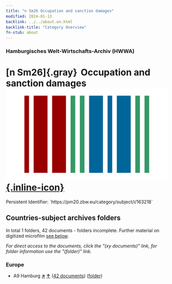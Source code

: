 ```yaml
---
title: "n Sm26 Occupation and sanction damages"
modified: 2024-01-13
backlink: ../../about.en.html
backlink-title: "Category Overview"
fn-stub: about
---
```


### Hamburgisches Welt-Wirtschafts-Archiv (HWWA)

# [n Sm26]{.gray}&#8201; Occupation and sanction damages &#160; [![Wikidata](/images/Wikidata-logo.svg "Wikidata"){.inline-icon}](http://www.wikidata.org/entity/Q104700387)

<div class="hint">Persistent Identifier: `https://pm20.zbw.eu/category/subject/i/163218`</div>







## Countries-subject archives folders







In total 1 folders, 42 documents - folders incomplete. Further material on digitized microfilm [see below](#filmsections).

_For direct access to the documents, click the "(xy documents)" link, for folder information use the "(folder)" link._



### Europe

- A9 Hamburg [**&nearr;**](../../../geo/i/140905/about.en.html "Hamburg (all folders)") [**&uarr;**](../../../geo/about.en.html#A9 "Country category system") (<a href="https://pm20.zbw.eu/iiifview/folder/sh/140905,163218" title="about: Hamburg : Occupation and sanction damages" target="_blank">42 documents</a>) ([folder](../../../../folder/sh/1409xx/140905/1632xx/163218/about.en.html))



<a id="filmsections" />













